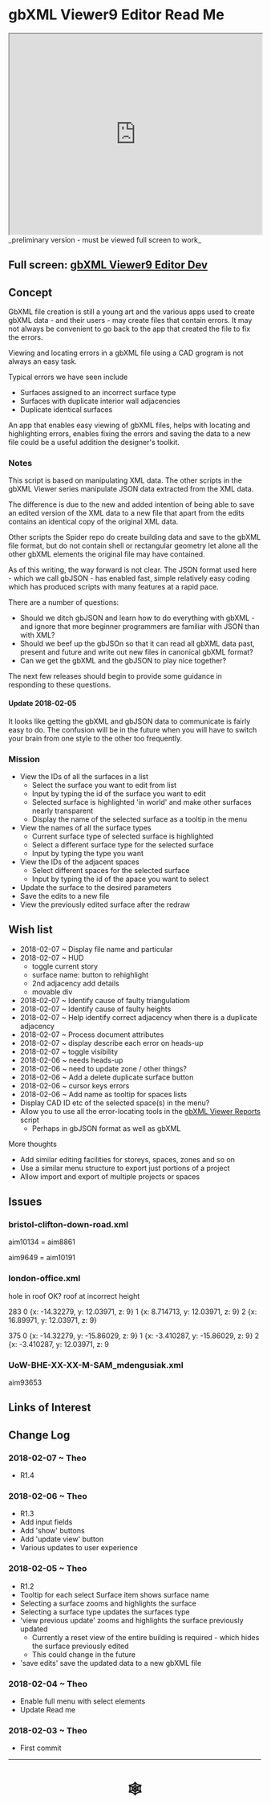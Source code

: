 <span style=display:none; >[You are now in a GitHub source code view - click this link to view Read Me file as a web page](http://www.ladybug.tools/spider/index.html#gbxml-viewer/r9/gbxml-viewer9-11-editor/README.md "View file as a web page." ) </span>

# gbXML Viewer9 Editor Read Me


<iframe class=iframeReadMe src=http://www.ladybug.tools/spider/gbxml-viewer/r9/gbxml-viewer9-11-editor/gbxml-viewer9-core-editor-dev.html width=100% height=400px >Iframes are not displayed on github.com</iframe>
_preliminary version - must be viewed full screen to work_

## Full screen: [gbXML Viewer9 Editor Dev]( http://www.ladybug.tools/spider/gbxml-viewer/r9/gbxml-viewer9-11-editor/gbxml-viewer9-core-editor-dev.html )


## Concept

GbXML file creation is still a young art and the various apps used to create gbXML data - and their users - may create files that contain errors. It may not always be convenient to go back to the app that created the file to fix the errors.

Viewing and locating errors in a gbXML file using a CAD grogram is not always an easy task.

Typical errors we have seen include

* Surfaces assigned to an incorrect surface type
* Surfaces with duplicate interior wall adjacencies
* Duplicate identical surfaces


An app that enables easy viewing of gbXML files, helps with locating and highlighting errors, enables fixing the errors and saving the data to a new file could be a useful addition the designer's toolkit.

### Notes

This script is based on manipulating XML data. The other scripts in the gbXML Viewer series manipulate JSON data extracted from the XML data.

The difference is due to the new and added intention of being able to save an edited version of the XML data to a new file that apart from the edits contains an identical copy of the original XML data.

Other scripts the Spider repo do create building data and save to the gbXML file format, but do not contain shell or rectangular geometry let alone all the other gbXML elements the original file may have contained.

As of this writing, the way forward is not clear. The JSON format used here - which we call gbJSON - has enabled fast, simple relatively easy coding which has produced scripts with many features at a rapid pace.

There are a number of questions:

* Should we ditch gbJSON and learn how to do everything with gbXML - and ignore that more beginner programmers are familiar with JSON than with XML?
* Should we beef up the gbJSOn so that it can read all gbXML data past, present and future and write out new files in canonical gbXML format?
* Can we get the gbXML and the gbJSON to play nice together?

The next few releases should begin to provide some guidance in responding to these questions.

#### Update 2018-02-05

It looks like getting the gbXML and gbJSON data to communicate is fairly easy to do. The confusion will be in the future when you will have to switch your brain from one style to the other too frequently.


### Mission

* View the IDs of all the surfaces in a list
	* Select the surface you want to edit from list
	* Input by typing the id of the surface you want to edit
	* Selected surface is highlighted 'in world' and make other surfaces nearly transparent
	* Display the name of the selected surface as a tooltip in the menu
* View the names of all the surface types
	* Current surface type of selected surface is highlighted
	* Select a different surface type for the selected surface
	* Input by typing the type you want
* View the IDs of the adjacent spaces
	* Select different spaces for the selected surface
	* Input by typing the id of the apace you want to select
* Update the surface to the desired parameters
* Save the edits to a new file
* View the previously edited surface after the redraw


## Wish list

* 2018-02-07 ~ Display file name and particular
* 2018-02-07 ~ HUD
	* toggle current story
	* surface name: button to rehighlight
	* 2nd adjacency add details
	* movable div
* 2018-02-07 ~ Identify cause of faulty triangulatiom
* 2018-02-07 ~ Identify cause of faulty heights
* 2018-02-07 ~ Help identify correct adjacency when there is a duplicate adjacency
* 2018-02-07 ~ Process document attributes
* 2018-02-07 ~ display describe each error on heads-up
* 2018-02-07 ~ toggle visibility
* 2018-02-06 ~ needs heads-up
* 2018-02-06 ~ need to update zone / other things?
* 2018-02-06 ~ Add a delete duplicate surface button
* 2018-02-06 ~ cursor keys errors
* 2018-02-06 ~ Add name as tooltip for spaces lists
* Display CAD ID etc of the selected space(s) in the menu?
* Allow you to use all the error-locating tools in the [gbXML Viewer Reports]( http://www.ladybug.tools/spider/gbxml-viewer/r9/gbxml-viewer9-05-reports/test-gbxml-viewer9-reports.html ) script
	* Perhaps in gbJSON format as well as gbXML

More thoughts

* Add similar editing facilities for storeys, spaces, zones and so on
* Use a similar menu structure to export just portions of a project
* Allow import and export of multiple projects or spaces

## Issues

### bristol-clifton-down-road.xml

aim10134 = aim8861

aim9649 = aim10191

### london-office.xml

hole in roof OK?
roof at incorrect height

283
0 {x: -14.32279, y: 12.03971, z: 9}
1 {x: 8.714713, y: 12.03971, z: 9}
2 {x: 16.89971, y: 12.03971, z: 9}

375
0 {x: -14.32279, y: -15.86029, z: 9}
1 {x: -3.410287, y: -15.86029, z: 9}
2 {x: -3.410287, y: 12.03971, z: 9

### UoW-BHE-XX-XX-M-SAM_mdengusiak.xml

aim93653

## Links of Interest



## Change Log

### 2018-02-07 ~ Theo

* R1.4


### 2018-02-06 ~ Theo

* R1.3
* Add input fields
* Add 'show' buttons
* Add 'update view' button
* Various updates to user experience


### 2018-02-05 ~ Theo

* R1.2
* Tooltip for each select Surface item shows surface name
* Selecting a surface zooms and highlights the surface
* Selecting a surface type updates the surfaces type
* 'view previous update' zooms and highlights the surface previously updated
	* Currently a reset view of the entire building is required - which hides the surface previously edited
	* This could change in the future
* 'save edits' save the updated data to a new gbXML file

### 2018-02-04 ~ Theo

* Enable full menu with select elements
* Update Read me

### 2018-02-03 ~ Theo

* First commit

***


# <center title="hello!" ><a href=javascript:window.scrollTo(0,0); style=text-decoration:none; > &#x1f578; </a></center>



